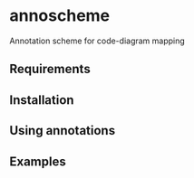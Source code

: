 # annoscheme
Annotation scheme for code-diagram mapping

## Requirements

## Installation

## Using annotations

## Examples
